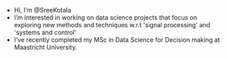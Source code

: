 - Hi, I’m @SreeKotala
- I’m interested in working on data science projects that focus on exploring new methods and techniques w.r.t 'signal processing' and 'systems and control' 
- I’ve recently completed my MSc in Data Science for Decision making at Maastricht University.

<!---
SreeKotala/SreeKotala is a ✨ special ✨ repository because its `README.md` (this file) appears on your GitHub profile.
You can click the Preview link to take a look at your changes.
--->
